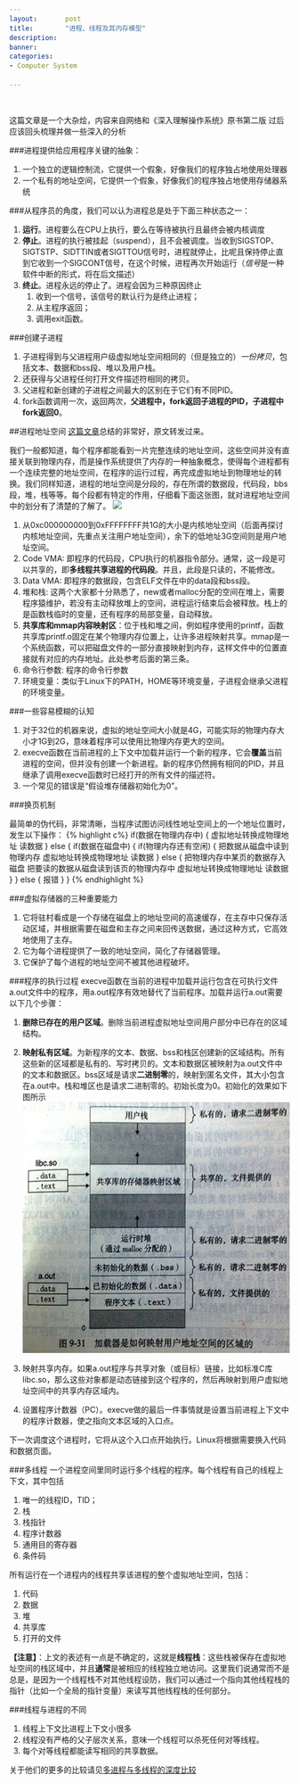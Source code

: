 ```yaml
---
layout:       post
title:        "进程、线程及其内存模型"
description: 
banner: 
categories: 
- Computer System

---
```

<br />

这篇文章是一个大杂烩，内容来自网络和《深入理解操作系统》原书第二版
过后应该回头梳理并做一些深入的分析

###进程提供给应用程序关键的抽象：

1. 一个独立的逻辑控制流，它提供一个假象，好像我们的程序独占地使用处理器
2. 一个私有的地址空间，它提供一个假象，好像我们的程序独占地使用存储器系统

###从程序员的角度，我们可以认为进程总是处于下面三种状态之一：

1. **运行**。进程要么在CPU上执行，要么在等待被执行且最终会被内核调度
2. **停止**。进程的执行被挂起（suspend），且不会被调度。当收到SIGSTOP、SIGTSTP、SIDTTIN或者SIGTTOU信号时，进程就停止，比呢且保持停止直到它收到一个SIGCONT信号，在这个时候，进程再次开始运行（*信号*是一种软件中断的形式，将在后文描述）
3. **终止**。进程永远的停止了。进程会因为三种原因终止
	1. 收到一个信号，该信号的默认行为是终止进程；
	2. 从主程序返回；
	3. 调用exit函数。
	
###创建子进程

1. 子进程得到与父进程用户级虚拟地址空间相同的（但是独立的）*一份拷贝*，包括文本、数据和bss段、堆以及用户栈。
2. 还获得与父进程任何打开文件描述符相同的拷贝。
3. 父进程和新创建的子进程之间最大的区别在于它们有不同PID。
4. fork函数调用一次，返回两次，**父进程中，fork返回子进程的PID，子进程中fork返回0**。

##进程地址空间
[这篇文章](http://www.choudan.net/2013/10/24/Linux%E8%BF%9B%E7%A8%8B%E5%9C%B0%E5%9D%80%E7%A9%BA%E9%97%B4%E5%AD%A6%E4%B9%A0%28%E4%B8%80%29.html)总结的非常好，原文转发过来。

我们一般都知道，每个程序都能看到一片完整连续的地址空间，这些空间并没有直接关联到物理内存，而是操作系统提供了内存的一种抽象概念，使得每个进程都有一个连续完整的地址空间，在程序的运行过程，再完成虚拟地址到物理地址的转换。我们同样知道，进程的地址空间是分段的，存在所谓的数据段，代码段，bbs段，堆，栈等等。每个段都有特定的作用，仔细看下面这张图，就对进程地址空间中的划分有了清楚的了解了。
![](http://www.choudan.net/assets/img/linux_process_address_space_02.png)

1. 从0xc000000000到0xFFFFFFFF共1G的大小是内核地址空间（后面再探讨内核地址空间，先重点关注用户地址空间），余下的低地址3G空间则是用户地址空间。
2. Code VMA: 即程序的代码段，CPU执行的机器指令部分。通常，这一段是可以共享的，即**多线程共享进程的代码段**。并且，此段是只读的，不能修改。
3. Data VMA: 即程序的数据段，包含ELF文件在中的data段和bss段。
4. 堆和栈: 这两个大家都十分熟悉了，new或者malloc分配的空间在堆上，需要程序猿维护，若没有主动释放堆上的空间，进程运行结束后会被释放。栈上的是函数栈临时的变量，还有程序的局部变量，自动释放。
5. **共享库和mmap内容映射区**：位于栈和堆之间，例如程序使用的printf，函数共享库printf.o固定在某个物理内存位置上，让许多进程映射共享。mmap是一个系统函数，可以把磁盘文件的一部分直接映射到内存，这样文件中的位置直接就有对应的内存地址。此处参考后面的第三条。
6. 命令行参数: 程序的命令行参数
7. 环境变量：类似于Linux下的PATH，HOME等环境变量，子进程会继承父进程的环境变量。


###一些容易模糊的认知

1. 对于32位的机器来说，虚拟的地址空间大小就是4G，可能实际的物理内存大小才1G到2G，意味着程序可以使用比物理内存更大的空间。
2. execve函数在当前进程的上下文中加载并运行一个新的程序，它会**覆盖**当前进程的空间，但并没有创建一个新进程。新的程序仍然拥有相同的PID，并且继承了调用execve函数时已经打开的所有文件的描述符。
3. 一个常见的错误是“假设堆存储器初始化为0”。

###换页机制

最简单的伪代码，非常清晰，当程序试图访问线性地址空间上的一个地址位置时，发生以下操作：
{% highlight c%}
if(数据在物理内存中)
{
    虚拟地址转换成物理地址
    读数据
}
else
{
    if(数据在磁盘中)
    {
        if(物理内存还有空闲)
        {
            把数据从磁盘中读到物理内存
            虚拟地址转换成物理地址
            读数据
        }
        else
        {
            把物理内存中某页的数据存入磁盘
            把要读的数据从磁盘读到该页的物理内存中
            虚拟地址转换成物理地址
            读数据
        }
    }
    else
    {
        报错
    }
}
{% endhighlight %}

###虚拟存储器的三种重要能力

1. 它将驻村看成是一个存储在磁盘上的地址空间的高速缓存，在主存中只保存活动区域，并根据需要在磁盘和主存之间来回传送数据，通过这种方式，它高效地使用了主存。
2. 它为每个进程提供了一致的地址空间，简化了存储器管理。
3. 它保护了每个进程的地址空间不被其他进程破坏。


###程序的执行过程
execve函数在当前的进程中加载并运行包含在可执行文件a.out文件中的程序，用a.out程序有效地替代了当前程序。加载并运行a.out需要以下几个步骤：

1. **删除已存在的用户区域**。删除当前进程虚拟地址空间用户部分中已存在的区域结构。
2. **映射私有区域**。为新程序的文本、数据、bss和栈区创建新的区域结构。所有这些新的区域都是私有的、写时拷贝的。文本和数据区被映射为a.out文件中的文本和数据区。bss区域是请求**二进制零**的，映射到匿名文件，其大小包含在a.out中。栈和堆区也是请求二进制零的。初始长度为0。初始化的效果如下图所示
![](/img/posts/initMemory.jpg)

3. 映射共享内存。如果a.out程序与共享对象（或目标）链接，比如标准C库libc.so，那么这些对象都是动态链接到这个程序的，然后再映射到用户虚拟地址空间中的共享内存区域内。
4. 设置程序计数器（PC）。execve做的最后一件事情就是设置当前进程上下文中的程序计数器，使之指向文本区域的入口点。

下一次调度这个进程时，它将从这个入口点开始执行。Linux将根据需要换入代码和数据页面。


###多线程
一个进程空间里同时运行多个线程的程序。每个线程有自己的线程上下文，其中包括

1. 唯一的线程ID，TID；
2. 栈
3. 栈指针
4. 程序计数器
5. 通用目的寄存器
6. 条件码

所有运行在一个进程内的线程共享该进程的整个虚拟地址空间，包括：

1. 代码
2. 数据
3. 堆
4. 共享库
5. 打开的文件

**【注意】**：上文的表述有一点是不确定的，这就是**线程栈**：这些栈被保存在虚拟地址空间的栈区域中，并且**通常**是被相应的线程独立地访问。这里我们说通常而不是总是，是因为一个线程栈不对其他线程设防，我们可以通过一个指向其他线程栈的指针（比如一个全局的指针变量）来读写其他线程栈的任何部分。

###线程与进程的不同

1. 线程上下文比进程上下文小很多
2. 线程没有严格的父子层次关系，意味一个线程可以杀死任何对等线程。
3. 每个对等线程都能读写相同的共享数据。

关于他们的更多的比较请见[多进程与多线程的深度比较](http://www.embeddedlinux.org.cn/html/xianchengjincheng/201201/26-1957.html)